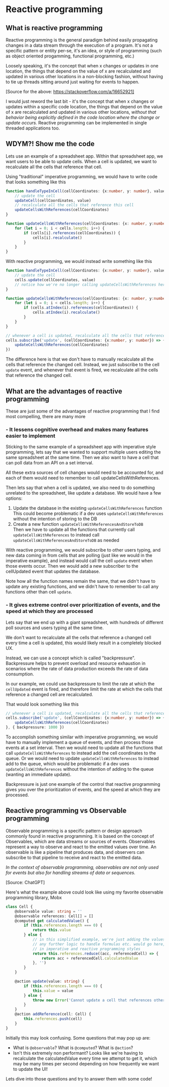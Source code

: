 # Reactive programming

## What is reactive programming

Reactive programming is the general paradigm behind easily propagating changes in a data stream through the execution of a program. It's not a specific pattern or entity per-se, it's an idea, or style of programming (such as object oriented progamming, functional programming, etc.)

Loosely speaking, it's the concept that when x changes or updates in one location, the things that depend on the value of x are recalculated and updated in various other locations in a non-blocking fashion, without having to tie up threads sitting around just waiting for events to happen.

[Source for the above: https://stackoverflow.com/a/16652921]

I would just reword the last bit - it's the concept that when x changes or updates within a specific code location, the things that depend on the value of x are recalculated and updated in various other locations, _without that behavior being explicitly defined in the code location where the change or update occurs._ Reactive programming can be implemented in single threaded applications too.

## WDYM?! Show me the code

Lets use an example of a spreadsheet app. Within that spreadsheet app, we want users to be able to update cells. When a cell is updated, we want to recalculate all the cells that reference that cell.

Using "traditional" imperative programming, we would have to write code that looks something like this

```typescript
function handleTypeInCell(cellCoordinates: {x:number, y: number}, value: string) {
    // update the cell
    updateCell(cellCoordinates, value)
    // recalculate all the cells that reference this cell
    updateCellsWithReferences(cellCoordinates)
}

function updateCellsWithReferences(cellCoordinates: {x: number, y:number}) {
    for (let i = 0; i < cells.length; i++) {
        if (cells[i].references(cellCoordinates)) {
            cells[i].recalculate()
        }
    }
}
```

With reactive programming, we would instead write something like this

```typescript
function handleTypeInCell(cellCoordinates: {x:number, y: number}, value: string) {
    // update the cell
    cells.update(cellCoordinates, value)
    // notice how we're no longer calling updateCellsWithReferences here
}

function updateCellsWithReferences(cellCoordinates: {x: number, y:number}) {
    for (let i = 0; i < cells.length; i++) {
        if (cells.atIndex(i).references(cellCoordinates)) {
            cells.atIndex(i).recalculate()
        }
    }
}

// whenever a cell is updated, recalculate all the cells that reference that cell
cells.subscribe('update', (cellCoordinates: {x:number, y: number}) => {
    updateCellsWithReferences(cellCoordinates)
})
```

The difference here is that we don't have to manually recalculate all the cells that reference the changed cell. Instead, we just subscribe to the cell `update` event, and whenever that event is fired, we recalculate all the cells that reference the changed cell.

## What are the advantages of reactive programming

These are just some of the advantages of reactive programming that I find most compelling, there are many more

### - It lessens cognitive overhead and makes many features easier to implement

Sticking to the same example of a spreadsheet app with imperative style programming, lets say that we wanted to support multiple users editing the same spreadsheet at the same time. Then we also want to have a cell that can poll data from an API on a set interval.

All these extra sources of cell changes would need to be accounted for, and each of them would need to remember to call updateCellsWithReferences.

Then lets say that when a cell is updated, we also need to do something unrelated to the spreadsheet, like update a database. 
We would have a few options:

1) Update the database in the existing `updateCellsWithReferences` function  
    This could become problematic if a dev uses `updateCellsWithReferences` without the intention of storing to the DB
2) Create a new function `updateCellsWithReferencesAndStoreToDB`  
    Then we have to update all the functions that currently call `updateCellsWithReferences` to instead call `updateCellsWithReferencesAndStoreToDB` as needed

With reactive programming, we would subscribe to other users typing, and new data coming in from cells that are polling (just like we would in the imperative example), and instead would call the cell `update` event when those events occur. Then we would add a new subscriber to the cellUpdated event that updates the database.

Note how all the function names remain the same, that we didn't have to update any existing functions, and we didn't have to remember to call any functions other than cell `update`.

### - It gives extreme control over prioritization of events, and the speed at which they are processed

Lets say that we end up with a giant spreadsheet, with hundreds of different poll sources and users typing at the same time. 

We don't want to recalculate all the cells that reference a changed cell every time a cell is updated, this would likely result in a completely blocked UX.

Instead, we can use a concept which is called "backpressure".
Backpressure helps to prevent overload and resource exhaustion in scenarios where the rate of data production exceeds the rate of data consumption.

In our example, we could use backpressure to limit the rate at which the `cellUpdated` event is fired, and therefore limit the rate at which the cells that reference a changed cell are recalculated.

That would look something like this

```typescript
// whenever a cell is updated, recalculate all the cells that reference that cell
cells.subscribe('update', (cellCoordinates: {x:number, y: number}) => {
    updateCellsWithReferences(cellCoordinates)
}, { backpressure: 1000 })
```

To accomplish something similar with imperative programming, we would have to manually implement a queue of events, and then process those events at a set interval. Then we would need to update all the functions that call `updateCellsWithReferences` to instead add the cell coordinates to the queue. Or we would need to update `updateCellsWithReferences` to instead add to the queue, which would be problematic if a dev uses `updateCellsWithReferences` without the intention of adding to the queue (wanting an immediate update).

Backpressure is just one example of the control that reactive programming gives you over the prioritization of events, and the speed at which they are processed.

## Reactive programming vs Observable programming

Observable programming is a specific pattern or design approach commonly found in reactive programming. It is based on the concept of Observables, which are data streams or sources of events. Observables represent a way to observe and react to the emitted values over time. An observable is like a pipeline that produces data, and observers can subscribe to that pipeline to receive and react to the emitted data.

_In the context of observable programming, observables are not only used for events but also for handling streams of data or sequences._

[Source: ChatGPT]

Here's what the example above could look like using my favorite observable programming library, Mobx

```typescript
class Cell {
    @observable value: string = ''
    @observable references: Cell[] = []
    @computed get calculatedValue() {
        if (this.references.length === 0) {
            return this.value
        } else {
            // in this simplified example, we're just adding the values of the referenced cells
            // any further logic to handle formulas etc. would go here, and would look the same
            // in imperative and reactive programming styles
            return this.references.reduce((acc, referencedCell) => {
                return acc + referencedCell.calculatedValue
            }, '')
        }
    }

    @action update(value: string) {
        if (this.references.length === 0) {
            this.value = value
        } else {
            throw new Error('Cannot update a cell that references other cells')
        }
    }
    @action addReference(cell: Cell) {
        this.references.push(cell)
    }
}
```

Initially this may look confusing. 
Some questions that may pop up are:
- What is `@observable`? What is `@computed`? What is `@action`?
- Isn't this extremely non performant? Looks like we're having to recalculate the calculatedValue every time we attempt to get it, which may be many times per second depending on how frequently we want to update the UI!

Lets dive into those questions and try to answer them with some code!
